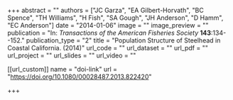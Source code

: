 +++
abstract = "" 
authors = ["JC Garza", "EA Gilbert-Horvath", "BC Spence", "TH Williams", "H Fish", "SA Gough", "JH Anderson", "D Hamm", "EC Anderson"] 
date = "2014-01-06" 
image = "" 
image_preview = "" 
publication = "In: _Transactions of the American Fisheries Society_ **143**:134--152." 
publication_type = "2" 
title = "Population Structure of Steelhead in Coastal California. (2014)" 
url_code = "" 
url_dataset = "" 
url_pdf = "" 
url_project = "" 
url_slides = "" 
url_video = "" 


[[url_custom]]
name = "doi-link"
url = "https://doi.org/10.1080/00028487.2013.822420"

+++
